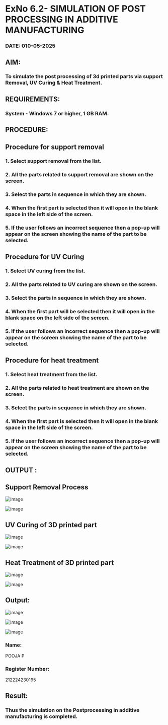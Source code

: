 # ExNo 6.2- SIMULATION OF POST PROCESSING IN ADDITIVE MANUFACTURING

### DATE: 010-05-2025

## AIM: 
### To simulate the post processing of 3d printed parts via support Removal, UV Curing & Heat Treatment.

## REQUIREMENTS:
### System - Windows 7 or higher, 1 GB RAM.

## PROCEDURE:

## Procedure for support removal
### 1.	Select support removal from the list.
### 2.	All the parts related to support removal are shown on the screen.
### 3.	Select the parts in sequence in which they are shown.
### 4.	When the first part is selected then it will open in the blank space in the left side of the screen.
### 5.	If the user follows an incorrect sequence then a pop-up will appear on the screen showing the name of the part to be selected.

## Procedure for UV Curing
### 1.	Select UV curing from the list.
### 2.	All the parts related to UV curing are shown on the screen.
### 3.	Select the parts in sequence in which they are shown.
### 4.	When the first part will be selected then it will open in the blank space on the left side of the screen.
### 5.	If the user follows an incorrect sequence then a pop-up will appear on the screen showing the name of the part to be selected.

## Procedure for heat treatment
### 1.	Select heat treatment from the list.
### 2.	All the parts related to heat treatment are shown on the screen.
### 3.	Select the parts in sequence in which they are shown.
### 4.	When the first part is selected then it will open in the blank space in the left side of the screen.
### 5.	If the user follows an incorrect sequence then a pop-up will appear on the screen showing the name of the part to be selected.

## OUTPUT :

## Support Removal Process

![image](https://github.com/user-attachments/assets/98d35975-d3f5-4989-92e9-4fb73dff77e6)

![image](https://github.com/user-attachments/assets/4435d085-f6bb-4343-a43a-68e286a9601e)




## UV Curing of 3D printed part

![image](https://github.com/user-attachments/assets/d9b447e4-9eba-4c1a-b91f-b160cf0c8721)

![image](https://github.com/user-attachments/assets/34049eaf-753e-4898-878b-6f1979462a0c)



## Heat Treatment of 3D printed part

![image](https://github.com/user-attachments/assets/d21f10a6-050e-48a0-a641-86c43aa4cff3)

![image](https://github.com/user-attachments/assets/cfbec746-a460-4a55-9cee-9aea461ca4b3)



## Output:

![image](https://github.com/user-attachments/assets/b0da0593-e078-4c4a-8534-491ff74da77d)

![image](https://github.com/user-attachments/assets/f710e743-58b0-473e-8975-b6f01ce15e4c)

![image](https://github.com/user-attachments/assets/01507b97-a863-42d5-ac36-a2dfa7bf05ec)



### Name:

POOJA P

### Register Number:

212224230195

## Result: 
### Thus the simulation on the Postprocessing in additive manufacturing is completed.
